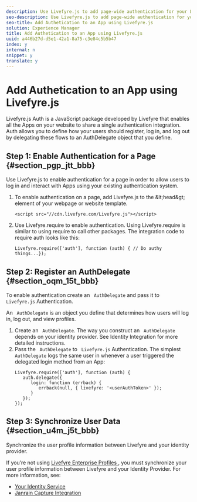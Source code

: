 ```yaml
---
description: Use Livefyre.js to add page-wide authentication for your Livefyre Apps.
seo-description: Use Livefyre.js to add page-wide authentication for your Livefyre Apps.
seo-title: Add Authetication to an App using Livefyre.js
solution: Experience Manager
title: Add Authetication to an App using Livefyre.js
uuid: a446b27d-d5e1-42a1-8a75-c3e84c5b5b47
index: y
internal: n
snippet: y
translate: y
---
```


# Add Authetication to an App using Livefyre.js

Livefyre.js Auth is a JavaScript package developed by Livefyre that enables all the Apps on your website to share a single authentication integration. Auth allows you to define how your users should register, log in, and log out by delegating these flows to an AuthDelegate object that you define.

## Step 1: Enable Authentication for a Page {#section_pgp_jtt_bbb}

Use Livefyre.js to enable authentication for a page in order to allow users to log in and interact with Apps using your existing authentication system.

1. To enable authentication on a page, add Livefyre.js to the &amp;lt;head&amp;gt; element of your webpage or website template.

   ```
   <script src="//cdn.livefyre.com/Livefyre.js"></script>
   ```

1. Use Livefyre.require to enable authentication. Using Livefyre.require is similar to using require to call other packages. The integration code to require auth looks like this:

   ```
   Livefyre.require(['auth'], function (auth) { // Do authy things...});
   ```


## Step 2: Register an AuthDelegate {#section_oqm_15t_bbb}

To enable authentication create an ` AuthDelegate` and pass it to ` Livefyre.js` Authentication.

An ` AuthDelegate` is an object you define that determines how users will log in, log out, and view profiles. 

1. Create an ` AuthDelegate`. The way you construct an ` AuthDelegate` depends on your identity provider. See Identity Integration for more detailed instructions.
1. Pass the ` AuthDelegate` to ` Livefyre.js` Authentication. The simplest ` AuthDelegate` logs the same user in whenever a user triggered the delegated login method from an App: 
   ```
   Livefyre.require(['auth'], function (auth) { 
      auth.delegate({ 
         login: function (errback) { 
            errback(null, { livefyre: '<userAuthToken>' }); 
         }    
      });  
   });
   ```


## Step 3: Synchronize User Data {#section_u4m_j5t_bbb}

Synchronize the user profile information between Livefyre and your identity provider.

If you’re not using [ Livefyre Enterprise Profiles ](c_livefyre_enterprise_profiles.md#c_livefyre_enterprise_profiles), you must synchronize your user profile information between Livefyre and your Identity Provider. For more information, see:

* [ Your Identity Service ](c_your_identity_service.md#c_your_identity_service)
* [ Janrain Capture Integration ](c_janrain_capture_backplane.md#c_janrain_capture_backplane)
